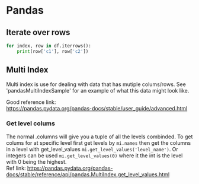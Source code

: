 # Pandas

## Iterate over rows

```python
for index, row in df.iterrows():
    print(row['c1'], row['c2'])
```

## Multi Index

Multi index is use for dealing with data that has mutiple colums/rows. See 'pandasMultiIndexSample' for an example of what this data might look like.

Good reference link:
<br>https://pandas.pydata.org/pandas-docs/stable/user_guide/advanced.html

### Get level colums

The normal .columns will give you a tuple of all the levels combinded. To get colums for at specific level first get levels by `mi.names` then get the columns in a level with get_level_values `mi.get_level_values('level_name')`. Or integers can be used `mi.get_level_values(0)` where it the int is the level with 0 being the highest.<br>
Ref link: https://pandas.pydata.org/pandas-docs/stable/reference/api/pandas.MultiIndex.get_level_values.html
